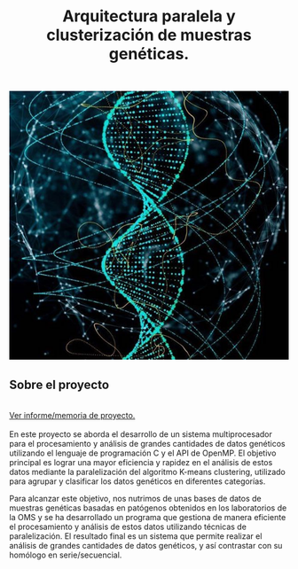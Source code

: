 # <div style="text-align: center">Arquitectura paralela y clusterización de muestras genéticas.</div>

<br />
<p align="center">
  <img alt="Main Menu" src="docs/images/image.jpg" />
</p>


## Sobre el proyecto
<br />
<a href="https://github.com/geru-scotland/genetics/blob/83e175821bf03966f446981878139ae24b99c813/docs/informe/Memoria%20del%20Proyecto.pdf">Ver informe/memoria de proyecto.</a>
<br />
<br />
En este proyecto se aborda el desarrollo de un sistema multiprocesador para el procesamiento y análisis de grandes cantidades de datos genéticos utilizando el lenguaje de programación C y el API de OpenMP. El objetivo principal es lograr una mayor eficiencia y rapidez en el análisis de estos datos mediante la paralelización del algoritmo K-means clustering, utilizado para agrupar y clasificar los datos genéticos en diferentes categorías.

Para alcanzar este objetivo, nos nutrimos de unas bases de datos de muestras genéticas basadas en patógenos obtenidos en los laboratorios de la OMS y se ha desarrollado un programa que gestiona de manera eficiente el procesamiento y análisis de estos datos utilizando técnicas de paralelización. El resultado final es un sistema que permite realizar el análisis de grandes cantidades de datos genéticos, y así contrastar con su homólogo en serie/secuencial.